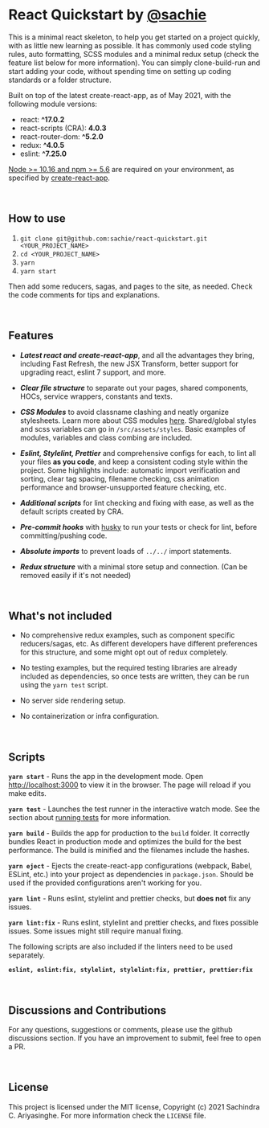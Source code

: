 
# React Quickstart by [@sachie](https://github.com/sachie)

This is a minimal react skeleton, to help you get started on a project quickly, with as little new learning as possible.
It has commonly used code styling rules, auto formatting, SCSS modules and a minimal redux setup (check the feature list below for more information). You can simply clone-build-run and start adding your code, without spending time on setting up coding standards or a folder structure.

Built on top of the latest create-react-app, as of May 2021, with the following module versions:

- react: **^17.0.2**
- react-scripts (CRA): **4.0.3**
- react-router-dom: **^5.2.0**
- redux: **^4.0.5**
- eslint: **^7.25.0**

[Node >= 10.16 and npm >= 5.6](https://nodejs.org/en/) are required on your environment, as specified by [create-react-app](https://reactjs.org/docs/create-a-new-react-app.html#create-react-app).

&nbsp;
## How to use

1. `git clone git@github.com:sachie/react-quickstart.git <YOUR_PROJECT_NAME>`
2. `cd <YOUR_PROJECT_NAME>`
3. `yarn`
4. `yarn start`

Then add some reducers, sagas, and pages to the site, as needed.
Check the code comments for tips and explanations.

&nbsp;
## Features

- ***Latest react and create-react-app***, and all the advantages they bring, including Fast Refresh, the new JSX Transform, better support for upgrading react, eslint 7 support, and more.

- ***Clear file structure*** to separate out your pages, shared components, HOCs, service wrappers, constants and texts.

- ***CSS Modules*** to avoid classname clashing and neatly organize stylesheets. Learn more about CSS modules [here](https://create-react-app.dev/docs/adding-a-css-modules-stylesheet/). Shared/global styles and scss variables can go in `/src/assets/styles`. Basic examples of modules, variables and class combing are included.

- ***Eslint, Stylelint, Prettier*** and comprehensive configs for each, to lint all your files **as you code**, and keep a consistent coding style within the project. Some highlights include: automatic import verification and sorting, clear tag spacing, filename checking, css animation performance and browser-unsupported feature checking, etc.

- ***Additional scripts*** for lint checking and fixing with ease, as well as the default scripts created by CRA.

- ***Pre-commit hooks*** with [husky](https://github.com/typicode/husky) to run your tests or check for lint, before committing/pushing code.

- ***Absolute imports*** to prevent loads of `../../` import statements.

- ***Redux structure*** with a minimal store setup and connection. (Can be removed easily if it's not needed)

&nbsp;
## What's not included

- No comprehensive redux examples, such as component specific reducers/sagas, etc. As different developers have different preferences for this structure, and some might opt out of redux completely.

- No testing examples, but the required testing libraries are already included as dependencies, so once tests are written, they can be run using the `yarn test` script.

- No server side rendering setup.

- No containerization or infra configuration.

&nbsp;
## Scripts

**`yarn start`** - Runs the app in the development mode. Open [http://localhost:3000](http://localhost:3000) to view it in the browser. The page will reload if you make edits.

**`yarn test`** - Launches the test runner in the interactive watch mode. See the section about [running tests](https://facebook.github.io/create-react-app/docs/running-tests) for more information.

**`yarn build`** - Builds the app for production to the `build` folder. It correctly bundles React in production mode and optimizes the build for the best performance. The build is minified and the filenames include the hashes.

**`yarn eject`** - Ejects the create-react-app configurations (webpack, Babel, ESLint, etc.) into your project as dependencies in `package.json`. Should be used if the provided configurations aren't working for you.

**`yarn lint`** - Runs eslint, stylelint and prettier checks, but **does not** fix any issues.

**`yarn lint:fix`** - Runs eslint, stylelint and prettier checks, and fixes possible issues. Some issues might still require manual fixing.

The following scripts are also included if the linters need to be used separately.

**`eslint, eslint:fix, stylelint, stylelint:fix, prettier, prettier:fix`**

&nbsp;
## Discussions and Contributions

For any questions, suggestions or comments, please use the github discussions section.
If you have an improvement to submit, feel free to open a PR.

&nbsp;
## License

This project is licensed under the MIT license, Copyright (c) 2021 Sachindra C. Ariyasinghe. For more information check the `LICENSE` file.
